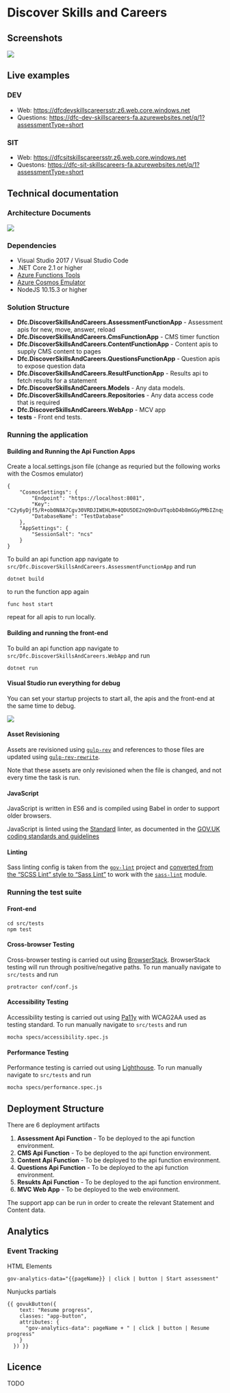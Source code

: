 # Discover Skills and Careers

## Screenshots 

![](screenshot.png) 

## Live examples

### DEV

- Web: https://dfcdevskillscareersstr.z6.web.core.windows.net
- Questions: https://dfc-dev-skillscareers-fa.azurewebsites.net/q/1?assessmentType=short

### SIT

- Web: https://dfcsitskillscareersstr.z6.web.core.windows.net
- Questons: https://dfc-sit-skillscareers-fa.azurewebsites.net/q/1?assessmentType=short


## Technical documentation  

### Architecture Documents 

![](Architecture-latest.png) 

### Dependencies

* Visual Studio 2017 / Visual Studio Code
* .NET Core 2.1 or higher
* [Azure Functions Tools](https://www.npmjs.com/package/azure-functions-core-tools)
* [Azure Cosmos Emulator](https://docs.microsoft.com/en-us/azure/cosmos-db/local-emulator)
* NodeJS 10.15.3 or higher

### Solution Structure

* **Dfc.DiscoverSkillsAndCareers.AssessmentFunctionApp** - Assessment apis for new, move, answer, reload
* **Dfc.DiscoverSkillsAndCareers.CmsFunctionApp** - CMS timer function 
* **Dfc.DiscoverSkillsAndCareers.ContentFunctionApp** - Content apis to supply CMS content to pages
* **Dfc.DiscoverSkillsAndCareers.QuestionsFunctionApp** - Question apis to expose question data
* **Dfc.DiscoverSkillsAndCareers.ResultFunctionApp** - Results api to fetch results for a statement
* **Dfc.DiscoverSkillsAndCareers.Models** - Any data models.
* **Dfc.DiscoverSkillsAndCareers.Repositories** - Any data access code that is required 
* **Dfc.DiscoverSkillsAndCareers.WebApp** - MCV app
* **tests** - Front end tests.

### Running the application

#### Building and Running the Api Function Apps

Create a local.settings.json file (change as requried but the following works with the Cosmos emulator)
```
{
    "CosmosSettings": {
        "Endpoint": "https://localhost:8081",
        "Key": "C2y6yDjf5/R+ob0N8A7Cgv30VRDJIWEHLM+4QDU5DE2nQ9nDuVTqobD4b8mGGyPMbIZnqyMsEcaGQy67XIw/Jw==",
        "DatabaseName": "TestDatabase"
    },
    "AppSettings": {
        "SessionSalt": "ncs"
    }
}
```
To build an api function app navigate to `src/Dfc.DiscoverSkillsAndCareers.AssessmentFunctionApp` and run 

    dotnet build 

to run the function app again 

    func host start

repeat for all apis to run locally.

#### Building and running the front-end 

To build an api function app navigate to `src/Dfc.DiscoverSkillsAndCareers.WebApp` and run 

    dotnet run 

#### Visual Studio run everything for debug

You can set your startup projects to start all, the apis and the front-end at the same time to debug.

![](screenshot-startprojects.png) 

#### Asset Revisioning 

Assets are revisioned using [`gulp-rev`](https://github.com/sindresorhus/gulp-rev) and references to those files are updated using [`gulp-rev-rewrite`](https://github.com/TheDancingCode/gulp-rev-rewrite). 

Note that these assets are only revisioned when the file is changed, and not every time the task is run. 

#### JavaScript 

JavaScript is written in ES6 and is compiled using Babel in order to support older browsers. 

JavaScript is linted using the [Standard](https://standardjs.com) linter, as documented in the [GOV.UK coding standards and guidelines](https://github.com/alphagov/styleguides/blob/master/js.md#linting)

#### Linting 

Sass linting config is taken from the [`gov-lint`](https://github.com/alphagov/govuk-lint/blob/master/configs/scss_lint/gds-sass-styleguide.yml) project and [converted from the “SCSS Lint” style to “Sass Lint”](http://sasstools.github.io/make-sass-lint-config/) to work with the [`sass-lint`](https://www.npmjs.com/package/sass-lint) module.

### Running the test suite

#### Front-end

    cd src/tests
    npm test 

#### Cross-browser Testing

Cross-browser testing is carried out using [BrowserStack](https://www.browserstack.com/automate/protractor). BrowserStack testing will run through positive/negative paths. To run manually navigate to `src/tests` and run

    protractor conf/conf.js 

#### Accessibility Testing

Accessibility testing is carried out using [Pa11y](https://github.com/pa11y/pa11y) with WCAG2AA used as testing standard. To run manually navigate to `src/tests` and run

    mocha specs/accessibility.spec.js

#### Performance Testing

Performance testing is carried out using [Lighthouse](https://github.com/GoogleChrome/lighthouse#readme). To run manually navigate to `src/tests` and run

    mocha specs/performance.spec.js

## Deployment Structure 

There are 6 deployment artifacts 

1. **Assessment Api Function** - To be deployed to the api function environment.
2. **CMS Api Function** - To be deployed to the api function environment.
3. **Content Api Function** - To be deployed to the api function environment.
4. **Questions Api Function** - To be deployed to the api function environment.
5. **Resukts Api Function** - To be deployed to the api function environment.
6. **MVC Web App** - To be deployed to the web environment.

The support app can be run in order to create the relevant Statement and Content data.

## Analytics 

### Event Tracking

HTML Elements

    gov-analytics-data="{{pageName}} | click | button | Start assessment"

Nunjucks partials

    {{ govukButton({
        text: "Resume progress",
        classes: "app-button",
        attributes: {
          "gov-analytics-data": pageName + " | click | button | Resume progress"
        }
      }) }}

## Licence

TODO